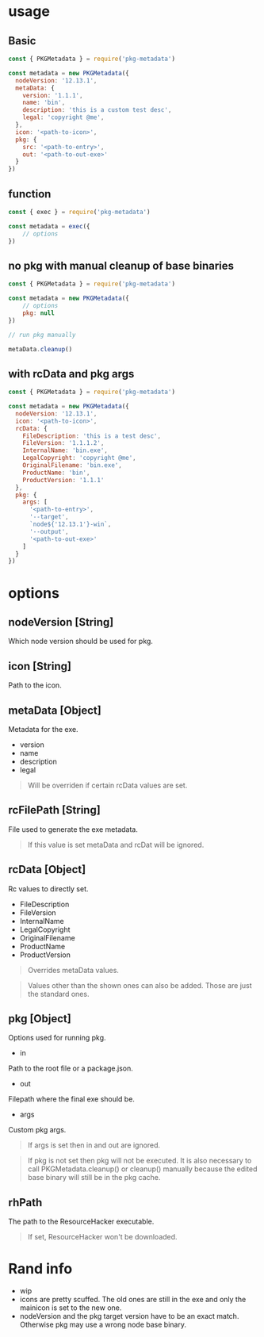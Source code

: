 # usage 


## Basic

```js
const { PKGMetadata } = require('pkg-metadata')

const metadata = new PKGMetadata({
  nodeVersion: '12.13.1',
  metaData: {
    version: '1.1.1',
    name: 'bin',
    description: 'this is a custom test desc',
    legal: 'copyright @me',
  },
  icon: '<path-to-icon>',
  pkg: {
    src: '<path-to-entry>',
    out: '<path-to-out-exe>'
  }
})
```


## function

```js
const { exec } = require('pkg-metadata')

const metadata = exec({
    // options
})
```


## no pkg with manual cleanup of base binaries


```js
const { PKGMetadata } = require('pkg-metadata')

const metadata = new PKGMetadata({
    // options
    pkg: null
})

// run pkg manually

metaData.cleanup()
```


## with rcData and pkg args 

```js
const { PKGMetadata } = require('pkg-metadata')

const metadata = new PKGMetadata({
  nodeVersion: '12.13.1',
  icon: '<path-to-icon>',
  rcData: {
    FileDescription: 'this is a test desc',
    FileVersion: '1.1.1.2',
    InternalName: 'bin.exe',
    LegalCopyright: 'copyright @me',
    OriginalFilename: 'bin.exe',
    ProductName: 'bin',
    ProductVersion: '1.1.1'
  },
  pkg: {
    args: [
      '<path-to-entry>',
      '--target',
      `node${'12.13.1'}-win`,
      '--output',
      '<path-to-out-exe>'
    ]
  }
})
```



# options


## nodeVersion [String]

Which node version should be used for pkg. 


## icon [String]

Path to the icon. 


## metaData [Object]

Metadata for the exe. 

* version
* name
* description
* legal

> Will be overriden if certain rcData values are set. 


## rcFilePath [String]

File used to generate the exe metadata. 

> If this value is set metaData and rcDat will be ignored. 


## rcData [Object]

Rc values to directly set.

* FileDescription
* FileVersion
* InternalName
* LegalCopyright
* OriginalFilename
* ProductName
* ProductVersion

> Overrides metaData values. 

> Values other than the shown ones can also be added. Those are just the standard ones.  
 

## pkg [Object]

Options used for running pkg.

* in

Path to the root file or a package.json.

* out

Filepath where the final exe should be.

* args

Custom pkg args.

> If args is set then in and out are ignored. 

> If pkg is not set then pkg will not be executed. It is also necessary to call PKGMetadata.cleanup() or cleanup() manually because the edited base binary will still be in the pkg cache. 


## rhPath

The path to the ResourceHacker executable. 

> If set, ResourceHacker won't be downloaded.


# Rand info

* wip
* icons are pretty scuffed. The old ones are still in the exe and only the mainicon is set to the new one. 
* nodeVersion and the pkg target version have to be an exact match. Otherwise pkg may use a wrong node base binary. 
